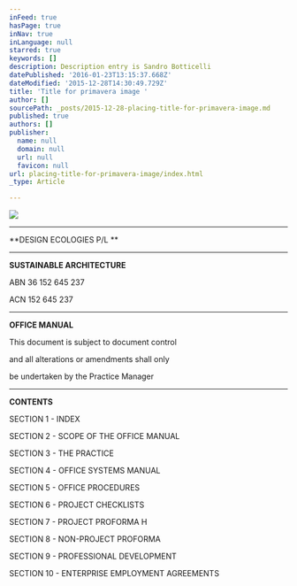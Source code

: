 ```yaml
---
inFeed: true
hasPage: true
inNav: true
inLanguage: null
starred: true
keywords: []
description: Description entry is Sandro Botticelli
datePublished: '2016-01-23T13:15:37.668Z'
dateModified: '2015-12-28T14:30:49.729Z'
title: 'Title for primavera image '
author: []
sourcePath: _posts/2015-12-28-placing-title-for-primavera-image.md
published: true
authors: []
publisher:
  name: null
  domain: null
  url: null
  favicon: null
url: placing-title-for-primavera-image/index.html
_type: Article

---
```

![](https://the-grid-user-content.s3-us-west-2.amazonaws.com/4fb44935-9791-4e84-8bec-d9656e9da2be.jpg)

****

**DESIGN ECOLOGIES P/L **

****

**SUSTAINABLE ARCHITECTURE**

ABN 36 152 645 237

ACN 152 645 237

****

**OFFICE MANUAL**

This document is
subject to document control

and all
alterations or amendments shall only

be undertaken by
the Practice Manager

****

**CONTENTS**

SECTION 1 - INDEX

SECTION 2 - SCOPE OF THE OFFICE MANUAL

SECTION 3 - THE PRACTICE

SECTION 4 - OFFICE SYSTEMS MANUAL

SECTION 5 - OFFICE PROCEDURES

SECTION 6 - PROJECT CHECKLISTS

SECTION 7 - PROJECT PROFORMA H

SECTION 8 - NON-PROJECT PROFORMA

SECTION 9 - PROFESSIONAL DEVELOPMENT

SECTION 10 - ENTERPRISE EMPLOYMENT AGREEMENTS